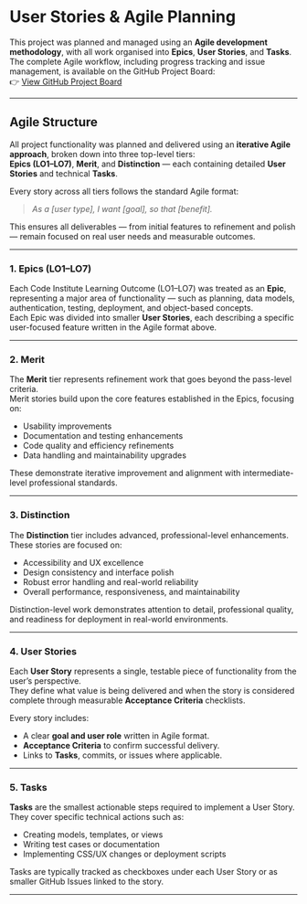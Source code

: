 # User Stories & Agile Planning

This project was planned and managed using an **Agile development methodology**, with all work organised into **Epics**, **User Stories**, and **Tasks**.  
The complete Agile workflow, including progress tracking and issue management, is available on the GitHub Project Board:  
👉 [View GitHub Project Board](https://github.com/users/colmwoods/projects/10)

---

## Agile Structure

All project functionality was planned and delivered using an **iterative Agile approach**, broken down into three top-level tiers:  
**Epics (LO1–LO7)**, **Merit**, and **Distinction** — each containing detailed **User Stories** and technical **Tasks**.

Every story across all tiers follows the standard Agile format:

> *As a [user type], I want [goal], so that [benefit].*

This ensures all deliverables — from initial features to refinement and polish — remain focused on real user needs and measurable outcomes.

---

### **1. Epics (LO1–LO7)**
Each Code Institute Learning Outcome (LO1–LO7) was treated as an **Epic**, representing a major area of functionality — such as planning, data models, authentication, testing, deployment, and object-based concepts.  
Each Epic was divided into smaller **User Stories**, each describing a specific user-focused feature written in the Agile format above.

---

### **2. Merit**
The **Merit** tier represents refinement work that goes beyond the pass-level criteria.  
Merit stories build upon the core features established in the Epics, focusing on:
- Usability improvements  
- Documentation and testing enhancements  
- Code quality and efficiency refinements  
- Data handling and maintainability upgrades  

These demonstrate iterative improvement and alignment with intermediate-level professional standards.

---

### **3. Distinction**
The **Distinction** tier includes advanced, professional-level enhancements.  
These stories are focused on:
- Accessibility and UX excellence  
- Design consistency and interface polish  
- Robust error handling and real-world reliability  
- Overall performance, responsiveness, and maintainability  

Distinction-level work demonstrates attention to detail, professional quality, and readiness for deployment in real-world environments.

---

### **4. User Stories**
Each **User Story** represents a single, testable piece of functionality from the user’s perspective.  
They define what value is being delivered and when the story is considered complete through measurable **Acceptance Criteria** checklists.  

Every story includes:
- A clear **goal and user role** written in Agile format.  
- **Acceptance Criteria** to confirm successful delivery.  
- Links to **Tasks**, commits, or issues where applicable.  

---

### **5. Tasks**
**Tasks** are the smallest actionable steps required to implement a User Story.  
They cover specific technical actions such as:
- Creating models, templates, or views  
- Writing test cases or documentation  
- Implementing CSS/UX changes or deployment scripts  

Tasks are typically tracked as checkboxes under each User Story or as smaller GitHub Issues linked to the story.

---